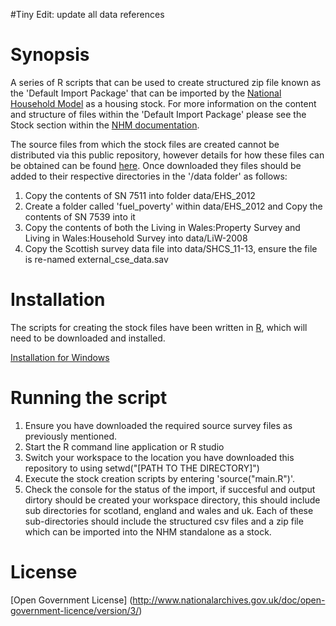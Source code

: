 #Tiny Edit: update all data references
# Synopsis
A series of R scripts that can be used to create structured zip file known as the 'Default Import Package' that can be imported by the [National Household Model](https://github.com/cse-bristol/national-household-model-standalone) as a housing stock. For more information on the content and structure of files within the 'Default Import Package' please see the Stock section within the [NHM documentation](https://github.com/cse-bristol/national-household-model-documentation/releases).

The source files from which the stock files are created cannot be distributed via this public repository, however details for how these files can be obtained can be found [here](accessing_housing_stock_data.md). Once downloaded they files should be added to their respective directories in the '/data folder' as follows:

1. Copy the contents of SN 7511 into folder data/EHS_2012
2. Create a folder called 'fuel_poverty' within data/EHS_2012 and  Copy the contents of SN 7539 into it
3. Copy the contents of both the Living in Wales:Property Survey and Living in Wales:Household Survey into data/LiW-2008
4. Copy the Scottish survey data file into data/SHCS_11-13, ensure the file is re-named external_cse_data.sav

# Installation
The scripts for creating the stock files have been written in [R](https://cran.r-project.org/), which will need to be downloaded and installed.

[Installation for Windows](windows_installation.md)

# Running the script
1. Ensure you have downloaded the required source survey files as previously mentioned.
2. Start the R command line application or R studio
3. Switch your workspace to the location you have downloaded this repository to using setwd("[PATH TO THE DIRECTORY]")
4. Execute the stock creation scripts by entering 'source("main.R")'.
5. Check the console for the status of the import, if succesful and output dirtory should be created your workspace directory, this should include sub directories for scotland, england and wales and uk. Each of these sub-directories should include the structured csv files and a zip file which can be imported into the NHM standalone as a stock.

# License
[Open Government License] (http://www.nationalarchives.gov.uk/doc/open-government-licence/version/3/)
